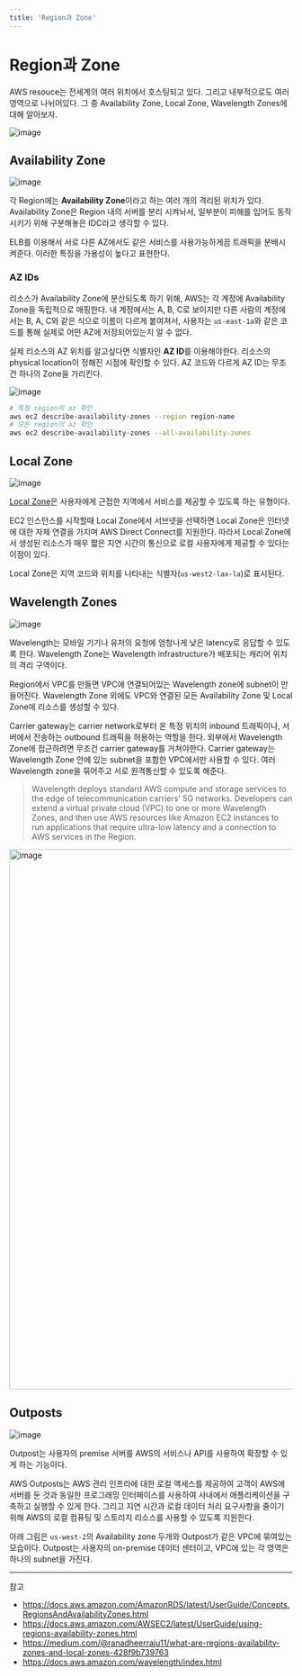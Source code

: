 ```yaml
---
title: 'Region과 Zone'
---
```

# Region과 Zone

AWS resouce는 전세계의 여러 위치에서 호스팅되고 있다. 그리고 내부적으로도 여러 영역으로 나뉘어있다. 그 중 Availability Zone, Local Zone, Wavelength Zones에 대해 알아보자.

![image](https://github.com/rlaisqls/rlaisqls/assets/81006587/ad0d86d7-b794-47bd-9cb8-fac0c50abe0f)

## Availability Zone

![image](https://github.com/rlaisqls/rlaisqls/assets/81006587/f7d32e0e-3b29-44d1-b7b0-5a88825de4c5)

각 Region에는 **Availability Zone**이라고 하는 여러 개의 격리된 위치가 있다. Availability Zone은 Region 내의 서버를 분리 시켜놔서, 일부분이 피해를 입어도 동작시키기 위해 구분해놓은 IDC라고 생각할 수 있다.

ELB를 이용해서 서로 다른 AZ에서도 같은 서비스를 사용가능하게끔 트래픽을 분배시켜준다. 이러한 특징을 가용성이 높다고 표현한다.

### AZ IDs

리소스가 Availability Zone에 분산되도록 하기 위해, AWS는 각 계정에 Availability Zone을 독립적으로 매핑한다. 내 계정에서는 A, B, C로 보이지만 다른 사람의 계정에서는 B, A, C와 같은 식으로 이름이 다르게 붙여져서, 사용자는 `us-east-1a`와 같은 코드를 통해 실제로 어떤 AZ에 저장되어있는지 알 수 없다.

실제 리소스의 AZ 위치를 알고싶다면 식별자인 **AZ ID**를 이용해야한다. 리소스의 physical location이 정해진 시점에 확인할 수 있다. AZ 코드와 다르게 AZ ID는 무조건 하나의 Zone을 가리킨다.

![image](https://github.com/rlaisqls/rlaisqls/assets/81006587/71a69e38-dd99-4dd2-a675-9ac936a6fbed)

```bash
# 특정 region의 az 확인
aws ec2 describe-availability-zones --region region-name
# 모든 region의 az 확인
aws ec2 describe-availability-zones --all-availability-zones
```

## Local Zone

![image](https://github.com/rlaisqls/rlaisqls/assets/81006587/e6e3f52e-33ae-4e10-a961-ce952a431421)

[Local Zone](https://aws.amazon.com/ko/about-aws/global-infrastructure/localzones/features/#:~:text=AWS%20Local%20Zones%EB%8A%94%20%EC%BB%B4%ED%93%A8%ED%8C%85,AWS%20%EC%9D%B8%ED%94%84%EB%9D%BC%20%EB%B0%B0%ED%8F%AC%20%EC%9C%A0%ED%98%95%EC%9E%85%EB%8B%88%EB%8B%A4.)은 사용자에게 근접한 지역에서 서비스를 제공할 수 있도록 하는 유형이다.

EC2 인스턴스를 시작할때 Local Zone에서 서브넷을 선택하면 Local Zone은 인터넷에 대한 자체 연결을 가지며 AWS Direct Connect를 지원한다. 따라서 Local Zone에서 생성된 리소스가 매우 짧은 지연 시간의 통신으로 로컬 사용자에게 제공할 수 있다는 이점이 있다.

Local Zone은 지역 코드와 위치를 나타내는 식별자(`us-west2-lax-la`)로 표시된다.

## Wavelength Zones

![image](https://github.com/rlaisqls/rlaisqls/assets/81006587/2718b928-dc35-4b42-8a2a-f1d912d7e2f0)

Wavelength는 모바일 기기나 유저의 요청에 엄청나게 낮은 latency로 응답할 수 있도록 한다. Wavelength Zone는 Wavelength infrastructure가 배포되는 캐리어 위치의 격리 구역이다. 

Region에서 VPC를 만들면 VPC에 연결되어있는 Wavelength zone에 subnet이 만들어진다. Wavelength Zone 외에도 VPC와 연결된 모든 Availability Zone 및 Local Zone에 리소스를 생성할 수 있다.

Carrier gateway는 carrier network로부터 온 특정 위치의 inbound 트래픽이나, 서버에서 전송하는 outbound 트래픽을 허용하는 역할을 한다. 외부에서 Wavelength Zone에 접근하려면 무조건 carrier gateway를 거쳐야한다. Carrier gateway는 Wavelength Zone 안에 있는 subnet을 포함한 VPC에서만 사용할 수 있다. 여러 Wavelength zone을 묶어주고 서로 원격통신할 수 있도록 해준다.

> Wavelength deploys standard AWS compute and storage services to the edge of telecommunication carriers' 5G networks. Developers can extend a virtual private cloud (VPC) to one or more Wavelength Zones, and then use AWS resources like Amazon EC2 instances to run applications that require ultra-low latency and a connection to AWS services in the Region.

<img width="960" alt="image" src="https://github.com/rlaisqls/rlaisqls/assets/81006587/d3ada84b-19e4-4698-b109-d601f26690d2">

## Outposts

![image](https://github.com/rlaisqls/rlaisqls/assets/81006587/43d365e3-1d1f-4518-b748-64e69b750c61)

Outpost는 사용자의 premise 서버를 AWS의 서비스나 API를 사용하여 확장할 수 있게 하는 기능이다. 

AWS Outposts는 AWS 관리 인프라에 대한 로컬 액세스를 제공하여 고객이 AWS에 서버를 둔 것과 동일한 프로그래밍 인터페이스를 사용하여 사내에서 애플리케이션을 구축하고 실행할 수 있게 한다. 그리고 지연 시간과 로컬 데이터 처리 요구사항을 줄이기 위해 AWS의 로컬 컴퓨팅 및 스토리지 리소스를 사용할 수 있도록 지원한다.

아래 그림은 `us-west-2`의 Availability zone 두개와 Outpost가 같은 VPC에 묶여있는 모습이다. Outpost는 사용자의 on-premise 데이터 센터이고, VPC에 있는 각 영역은 하나의 subnet을 가진다.

---
참고
- https://docs.aws.amazon.com/AmazonRDS/latest/UserGuide/Concepts.RegionsAndAvailabilityZones.html
- https://docs.aws.amazon.com/AWSEC2/latest/UserGuide/using-regions-availability-zones.html
- https://medium.com/@ranadheerraju11/what-are-regions-availability-zones-and-local-zones-428f9b739763
- https://docs.aws.amazon.com/wavelength/index.html